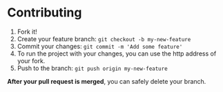 # Contributing
1. Fork it!
2. Create your feature branch: `git checkout -b my-new-feature`
3. Commit your changes: `git commit -m 'Add some feature'`
4. To run the project with your changes, you can use the http address of your fork.
5. Push to the branch: `git push origin my-new-feature`

 **After your pull request is merged**, you can safely delete your branch.
